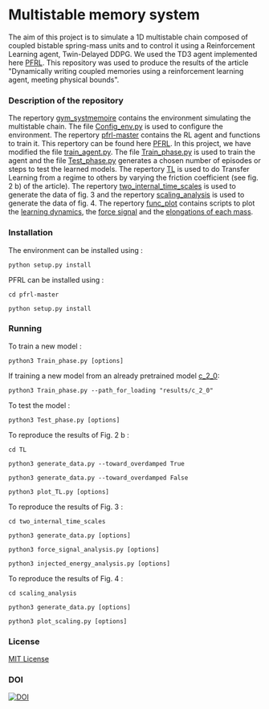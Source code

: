 # Multistable memory system

The aim of this project is to simulate a 1D multistable chain composed of coupled bistable spring-mass units and to control
it using a Reinforcement Learning agent, Twin-Delayed DDPG. We used the TD3 agent implemented here [PFRL](https://github.com/pfnet/pfrl).
This repository was used to produce the results of the article "Dynamically writing coupled memories using a reinforcement learning agent, meeting physical bounds".

### Description of the repository

The repertory [gym_systmemoire](gym_systmemoire) contains the environment simulating the multistable chain. 
The file [Config_env.py](Config_env.py) is used to configure the environment.
The repertory [pfrl-master](pfrl-master) contains the RL agent and functions to train it. This repertory can be found here [PFRL](https://github.com/pfnet/pfrl).
In this project, we have modified the file [train_agent.py](pfrl-master/pfrl/experiments/train_agent.py).
The file [Train_phase.py](Train_phase.py) is used to train the agent and the file [Test_phase.py](Test_phase.py) generates a chosen number of episodes or steps to test 
the learned models. 
The repertory [TL](TL) is used to do Transfer Learning from a regime to others by varying the friction coefficient (see fig. 2 b) of the article).
The repertory [two_internal_time_scales](two_internal_time_scales) is used to generate the data of fig. 3 and the repertory [scaling_analysis](scaling_analysis) is used to generate the 
data of fig. 4.
The repertory [func_plot](func_plot) contains scripts to plot the [learning dynamics](func_plot/plot_success_rate.py), the [force signal](func_plot/plot_force_signal.py)
and the [elongations of each mass](func_plot/plot_elongation.py).


### Installation

The environment can be installed using :

`python setup.py install`

PFRL can be installed using :

`cd pfrl-master`

`python setup.py install`

### Running

To train a new model :

`python3 Train_phase.py [options]`

If training a new model from an already pretrained model [c_2_0](results/c_2_0): 

`python3 Train_phase.py --path_for_loading "results/c_2_0"`

To test the model : 

`python3 Test_phase.py [options]`

To reproduce the results of Fig. 2 b : 

`cd TL`

`python3 generate_data.py --toward_overdamped True`

`python3 generate_data.py --toward_overdamped False`

`python3 plot_TL.py [options]`

To reproduce the results of Fig. 3 : 

`cd two_internal_time_scales`

`python3 generate_data.py [options]`

`python3 force_signal_analysis.py [options]`

`python3 injected_energy_analysis.py [options]`

To reproduce the results of Fig. 4 :

`cd scaling_analysis`

`python3 generate_data.py [options]`

`python3 plot_scaling.py [options]`

### License

[MIT License](LICENSE)

### DOI 

[![DOI](https://zenodo.org/badge/485346961.svg)](https://zenodo.org/badge/latestdoi/485346961)

